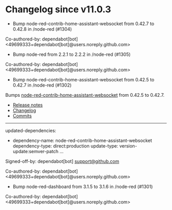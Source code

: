 # Changelog since v11.0.3
- Bump node-red-contrib-home-assistant-websocket from 0.42.7 to 0.42.8 in /node-red (#1304)

Co-authored-by: dependabot[bot] <49699333+dependabot[bot]@users.noreply.github.com> 
- Bump node-red from 2.2.1 to 2.2.2 in /node-red (#1305)

Co-authored-by: dependabot[bot] <49699333+dependabot[bot]@users.noreply.github.com> 
- Bump node-red-contrib-home-assistant-websocket from 0.42.5 to 0.42.7 in /node-red (#1302)

Bumps [node-red-contrib-home-assistant-websocket](https://github.com/zachowj/node-red-contrib-home-assistant-websocket) from 0.42.5 to 0.42.7.
- [Release notes](https://github.com/zachowj/node-red-contrib-home-assistant-websocket/releases)
- [Changelog](https://github.com/zachowj/node-red-contrib-home-assistant-websocket/blob/main/CHANGELOG.md)
- [Commits](https://github.com/zachowj/node-red-contrib-home-assistant-websocket/compare/v0.42.5...v0.42.7)

---
updated-dependencies:
- dependency-name: node-red-contrib-home-assistant-websocket
  dependency-type: direct:production
  update-type: version-update:semver-patch
...

Signed-off-by: dependabot[bot] <support@github.com>

Co-authored-by: dependabot[bot] <49699333+dependabot[bot]@users.noreply.github.com> 
- Bump node-red-dashboard from 3.1.5 to 3.1.6 in /node-red (#1301)

Co-authored-by: dependabot[bot] <49699333+dependabot[bot]@users.noreply.github.com> 
